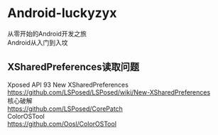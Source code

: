 # Android-luckyzyx  

从零开始的Android开发之旅  
Android从入门到入坟  
  
## XSharedPreferences读取问题  
Xposed API 93 New XSharedPreferences  
<https://github.com/LSPosed/LSPosed/wiki/New-XSharedPreferences>  
核心破解  
<https://github.com/LSPosed/CorePatch>  
ColorOSTool  
<https://github.com/Oosl/ColorOSTool>  


